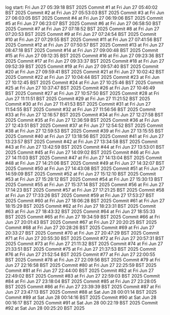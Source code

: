 log start: Fri Jun 27 05:39:18 BST 2025
Commit #1 at Fri Jun 27 05:40:02 BST 2025
Commit #2 at Fri Jun 27 05:53:03 BST 2025
Commit #3 at Fri Jun 27 06:03:05 BST 2025
Commit #4 at Fri Jun 27 06:19:06 BST 2025
Commit #5 at Fri Jun 27 06:23:07 BST 2025
Commit #6 at Fri Jun 27 06:58:50 BST 2025
Commit #7 at Fri Jun 27 07:18:52 BST 2025
Commit #8 at Fri Jun 27 07:20:53 BST 2025
Commit #9 at Fri Jun 27 07:24:54 BST 2025
Commit #10 at Fri Jun 27 07:29:55 BST 2025
Commit #11 at Fri Jun 27 07:41:56 BST 2025
Commit #12 at Fri Jun 27 07:50:57 BST 2025
Commit #13 at Fri Jun 27 08:47:18 BST 2025
Commit #14 at Fri Jun 27 09:00:48 BST 2025
Commit #15 at Fri Jun 27 09:12:35 BST 2025
Commit #16 at Fri Jun 27 09:23:36 BST 2025
Commit #17 at Fri Jun 27 09:33:37 BST 2025
Commit #18 at Fri Jun 27 09:52:39 BST 2025
Commit #19 at Fri Jun 27 09:57:40 BST 2025
Commit #20 at Fri Jun 27 09:59:41 BST 2025
Commit #21 at Fri Jun 27 10:02:42 BST 2025
Commit #22 at Fri Jun 27 10:04:44 BST 2025
Commit #23 at Fri Jun 27 10:12:45 BST 2025
Commit #24 at Fri Jun 27 10:25:46 BST 2025
Commit #25 at Fri Jun 27 10:37:47 BST 2025
Commit #26 at Fri Jun 27 10:46:49 BST 2025
Commit #27 at Fri Jun 27 10:57:50 BST 2025
Commit #28 at Fri Jun 27 11:11:51 BST 2025
Commit #29 at Fri Jun 27 11:21:52 BST 2025
Commit #30 at Fri Jun 27 11:41:53 BST 2025
Commit #31 at Fri Jun 27 11:54:55 BST 2025
Commit #32 at Fri Jun 27 11:56:56 BST 2025
Commit #33 at Fri Jun 27 12:16:57 BST 2025
Commit #34 at Fri Jun 27 12:27:58 BST 2025
Commit #35 at Fri Jun 27 12:36:59 BST 2025
Commit #36 at Fri Jun 27 12:43:51 BST 2025
Commit #37 at Fri Jun 27 12:54:52 BST 2025
Commit #38 at Fri Jun 27 12:59:53 BST 2025
Commit #39 at Fri Jun 27 13:15:55 BST 2025
Commit #40 at Fri Jun 27 13:18:56 BST 2025
Commit #41 at Fri Jun 27 13:23:57 BST 2025
Commit #42 at Fri Jun 27 13:34:58 BST 2025
Commit #43 at Fri Jun 27 13:42:59 BST 2025
Commit #44 at Fri Jun 27 13:53:01 BST 2025
Commit #45 at Fri Jun 27 14:09:02 BST 2025
Commit #46 at Fri Jun 27 14:11:03 BST 2025
Commit #47 at Fri Jun 27 14:13:04 BST 2025
Commit #48 at Fri Jun 27 14:21:06 BST 2025
Commit #49 at Fri Jun 27 14:32:07 BST 2025
Commit #50 at Fri Jun 27 14:43:08 BST 2025
Commit #51 at Fri Jun 27 14:59:09 BST 2025
Commit #52 at Fri Jun 27 15:12:10 BST 2025
Commit #53 at Fri Jun 27 15:28:12 BST 2025
Commit #54 at Fri Jun 27 15:30:13 BST 2025
Commit #55 at Fri Jun 27 15:37:14 BST 2025
Commit #56 at Fri Jun 27 17:14:23 BST 2025
Commit #57 at Fri Jun 27 17:21:25 BST 2025
Commit #58 at Fri Jun 27 17:33:26 BST 2025
Commit #59 at Fri Jun 27 17:53:27 BST 2025
Commit #60 at Fri Jun 27 18:06:28 BST 2025
Commit #61 at Fri Jun 27 18:15:29 BST 2025
Commit #62 at Fri Jun 27 18:23:31 BST 2025
Commit #63 at Fri Jun 27 18:43:32 BST 2025
Commit #64 at Fri Jun 27 18:55:33 BST 2025
Commit #65 at Fri Jun 27 19:34:59 BST 2025
Commit #66 at Fri Jun 27 20:01:43 BST 2025
Commit #67 at Fri Jun 27 20:20:25 BST 2025
Commit #68 at Fri Jun 27 20:28:26 BST 2025
Commit #69 at Fri Jun 27 20:33:27 BST 2025
Commit #70 at Fri Jun 27 20:47:29 BST 2025
Commit #71 at Fri Jun 27 20:55:30 BST 2025
Commit #72 at Fri Jun 27 20:57:31 BST 2025
Commit #73 at Fri Jun 27 21:11:32 BST 2025
Commit #74 at Fri Jun 27 21:33:51 BST 2025
Commit #75 at Fri Jun 27 21:37:53 BST 2025
Commit #76 at Fri Jun 27 21:52:54 BST 2025
Commit #77 at Fri Jun 27 22:00:55 BST 2025
Commit #78 at Fri Jun 27 22:09:56 BST 2025
Commit #79 at Fri Jun 27 22:16:58 BST 2025
Commit #80 at Fri Jun 27 22:25:59 BST 2025
Commit #81 at Fri Jun 27 22:44:00 BST 2025
Commit #82 at Fri Jun 27 22:49:02 BST 2025
Commit #83 at Fri Jun 27 22:59:03 BST 2025
Commit #84 at Fri Jun 27 23:18:04 BST 2025
Commit #85 at Fri Jun 27 23:28:05 BST 2025
Commit #86 at Fri Jun 27 23:39:39 BST 2025
Commit #87 at Fri Jun 27 23:47:13 BST 2025
Commit #88 at Sat Jun 28 00:01:14 BST 2025
Commit #89 at Sat Jun 28 00:14:16 BST 2025
Commit #90 at Sat Jun 28 00:16:17 BST 2025
Commit #91 at Sat Jun 28 00:22:19 BST 2025
Commit #92 at Sat Jun 28 00:25:20 BST 2025
